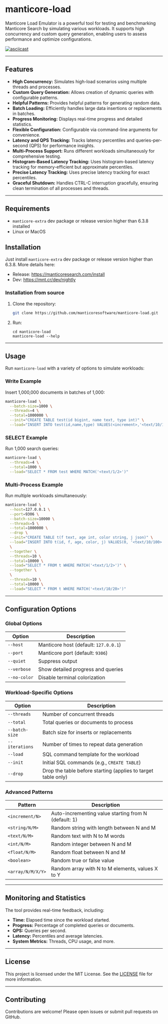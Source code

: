 # manticore-load

Manticore Load Emulator is a powerful tool for testing and benchmarking Manticore Search by simulating various workloads. It supports high concurrency and custom query generation, enabling users to assess performance and optimize configurations.

[![asciicast](https://asciinema.org/a/oKBkXMLGSUHEKCm99IE9LHNhX.svg)](https://asciinema.org/a/oKBkXMLGSUHEKCm99IE9LHNhX)

---

## Features

- **High Concurrency:** Simulates high-load scenarios using multiple threads and processes.
- **Custom Query Generation:** Allows creation of dynamic queries with configurable patterns.
- **Helpful Patterns:** Provides helpful patterns for generating random data.
- **Batch Loading:** Efficiently handles large data insertions or replacements in batches.
- **Progress Monitoring:** Displays real-time progress and detailed statistics.
- **Flexible Configuration:** Configurable via command-line arguments for convenience.
- **Latency and QPS Tracking:** Tracks latency percentiles and queries-per-second (QPS) for performance insights.
- **Multi-Process Support:** Runs different workloads simultaneously for comprehensive testing.
- **Histogram-Based Latency Tracking:** Uses histogram-based latency tracking for memory-efficient but approximate percentiles.
- **Precise Latency Tracking:** Uses precise latency tracking for exact percentiles.
- **Graceful Shutdown:** Handles CTRL-C interruption gracefully, ensuring clean termination of all processes and threads.

---

## Requirements

- `manticore-extra` dev package or release version higher than 6.3.8 installed
- Linux or MacOS

## Installation

Just install `manticore-extra` dev package or release version higher than 6.3.8. More details here:
- Release: https://manticoresearch.com/install
- Dev: https://mnt.cr/dev/nightly

### Installation from source
1. Clone the repository:
   ```bash
   git clone https://github.com/manticoresoftware/manticore-load.git
   ```
2. Run:
   ```
   cd manticore-load
   manticore-load --help
   ```

---

## Usage

Run `manticore-load` with a variety of options to simulate workloads:

### Write Example

Insert 1,000,000 documents in batches of 1,000:

```bash
manticore-load \
  --batch-size=1000 \
  --threads=4 \
  --total=1000000 \
  --init="CREATE TABLE test(id bigint, name text, type int)" \
  --load="INSERT INTO test(id,name,type) VALUES(<increment>,'<text/10/100>',<int/1/100>)"
```

### SELECT Example

Run 1,000 search queries:

```bash
manticore-load \
  --threads=4 \
  --total=1000 \
  --load="SELECT * FROM test WHERE MATCH('<text/1/2>')"
```

### Multi-Process Example

Run multiple workloads simultaneously:

```bash
manticore-load \
  --host=127.0.0.1 \
  --port=9306 \
  --batch-size=10000 \
  --threads=5 \
  --total=1000000 \
  --drop \
  --init="CREATE TABLE t(f text, age int, color string, j json)" \
  --load="INSERT INTO t(id, f, age, color, j) VALUES(0, '<text/10/100>', <int/5/90>, '<string/3/10>', '{\"a\": <int/1/100>}')" \
  \
  --together \
  --threads=10 \
  --total=10000 \
  --load="SELECT * FROM t WHERE MATCH('<text/1/2>')" \
  --together \
  \
  --threads=10 \
  --total=10000 \
  --load="SELECT * FROM t WHERE MATCH('<text/10/20>')"
```

---

## Configuration Options

### Global Options

| Option        | Description                             |
|---------------|-----------------------------------------|
| `--host`      | Manticore host (default: `127.0.0.1`)   |
| `--port`      | Manticore port (default: `9306`)        |
| `--quiet`     | Suppress output                        |
| `--verbose`   | Show detailed progress and queries     |
| `--no-color`  | Disable terminal colorization          |

### Workload-Specific Options

| Option          | Description                                         |
|------------------|-----------------------------------------------------|
| `--threads`      | Number of concurrent threads                        |
| `--total`        | Total queries or documents to process               |
| `--batch-size`   | Batch size for inserts or replacements              |
| `--iterations`   | Number of times to repeat data generation           |
| `--load`         | SQL command template for the workload               |
| `--init`         | Initial SQL commands (e.g., `CREATE TABLE`)         |
| `--drop`         | Drop the table before starting (applies to target table only) |

### Advanced Patterns

| Pattern              | Description                                      |
|-----------------------|--------------------------------------------------|
| `<increment/N>`      | Auto-incrementing value starting from N (default: 1) |
| `<string/N/M>`       | Random string with length between N and M         |
| `<text/N/M>`         | Random text with N to M words                    |
| `<int/N/M>`          | Random integer between N and M                   |
| `<float/N/M>`        | Random float between N and M                     |
| `<boolean>`          | Random true or false value                       |
| `<array/N/M/X/Y>`    | Random array with N to M elements, values X to Y  |

---

## Monitoring and Statistics

The tool provides real-time feedback, including:

- **Time:** Elapsed time since the workload started.
- **Progress:** Percentage of completed queries or documents.
- **QPS:** Queries per second.
- **Latency:** Percentiles and average latencies.
- **System Metrics:** Threads, CPU usage, and more.

---

## License

This project is licensed under the MIT License. See the [LICENSE](./LICENSE) file for more information.

---

## Contributing

Contributions are welcome! Please open issues or submit pull requests on GitHub.
